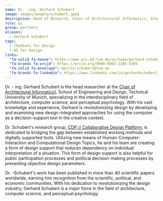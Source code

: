 ```yaml
---
name: Dr. -ing. Gerhard Schubert
image: images/people/schubert.jpeg
description: Head of Research, Chair of Architectural Informatics, School of design and Engineering, TU Munich
role: pi
group: partners
aliases:
  - Gerhard Schubert
tags:
  - Chatbots for Design
  - AI for Design
links:
  "fa-solid fa-house": https://www.arc.ed.tum.de/ai/team/gerhard-schubert/
  "fa-brands fa-orcid": https://orcid.org/0000-0003-1385-5369
  "fa-solid fa-envelope": mailto:schubert@tum.de
  "fa-brands fa-linkedin": https://www.linkedin.com/in/gerhardschubert/
---
```


Dr. - ing. Gerhard Schubert is the head researcher at the [Chair of Architectural Informatics](https://www.arc.ed.tum.de/en/ai/current-affairs/)], School of Engineering and Design, Technical University of Munich, specializing in the interdisciplinary field of architecture, computer science, and perceptual psychology. With his vast knowledge and experience, Gerhard is revolutionizing design by developing and examining new design-integrated approaches for using the computer as a decision-support tool in the creative context.   

Dr. Schubert's research group, [CDP // Collaborative Design Platform](https://cdp.ai.ar.tum.de/), is dedicated to bridging the gap between established working methods and digitally supported tools. Utilizing new means of Human-Computer-Interaction and Computational Design Topics, he and his team are creating a form of design support that reduces dependency on individual interpretation of a situation. This form of design support is also helpful for public participation processes and political decision-making processes by presenting objective design parameters. 

Dr. -Schubert's work has been published in more than 40 scientific papers worldwide, earning him recognition from the scientific, political, and economic communities. With his dedication to revolutionizing the design industry, Gerhard Schubert is a major force in the field of architecture, computer science, and perceptual psychology.